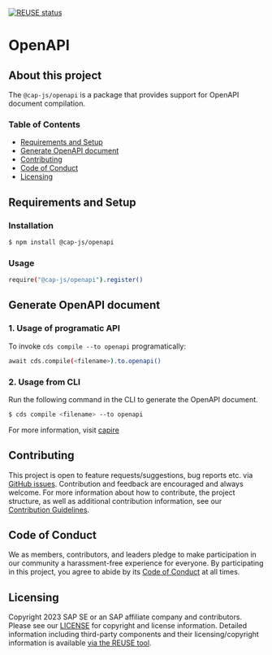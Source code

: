 [![REUSE status](https://api.reuse.software/badge/github.com/cap-js/openapi)](https://api.reuse.software/info/github.com/cap-js/openapi)

# OpenAPI 

## About this project

The `@cap-js/openapi` is a package that provides support for OpenAPI document compilation.

### Table of Contents

- [Requirements and Setup](#requirements-and-setup)
- [Generate OpenAPI document](#generate-openapi-document)
- [Contributing](#contributing)
- [Code of Conduct](#code-of-conduct)
- [Licensing](#licensing)

## Requirements and Setup

### Installation

```sh
$ npm install @cap-js/openapi
```

### Usage

```sh
require("@cap-js/openapi").register()
```

## Generate OpenAPI document

### 1. Usage of programatic API

To invoke `cds compile --to openapi` programatically:

```sh
await cds.compile(<filename>).to.openapi() 
```

### 2. Usage from CLI 

Run the following command in the CLI to generate the OpenAPI document.

```sh
$ cds compile <filename> --to openapi
```

For more information, visit [capire](https://cap.cloud.sap/docs/advanced/openapi#cli)

## Contributing

This project is open to feature requests/suggestions, bug reports etc. via [GitHub issues](https://github.com/cap-js/openapi/issues). Contribution and feedback are encouraged and always welcome. For more information about how to contribute, the project structure, as well as additional contribution information, see our [Contribution Guidelines](CONTRIBUTING.md).

## Code of Conduct

We as members, contributors, and leaders pledge to make participation in our community a harassment-free experience for everyone. By participating in this project, you agree to abide by its [Code of Conduct](https://github.com/cap-js/.github/blob/main/CODE_OF_CONDUCT.md) at all times.

## Licensing

Copyright 2023 SAP SE or an SAP affiliate company and contributors. Please see our [LICENSE](LICENSE) for copyright and license information. Detailed information including third-party components and their licensing/copyright information is available [via the REUSE tool](https://api.reuse.software/info/github.com/cap-js/openapi).
